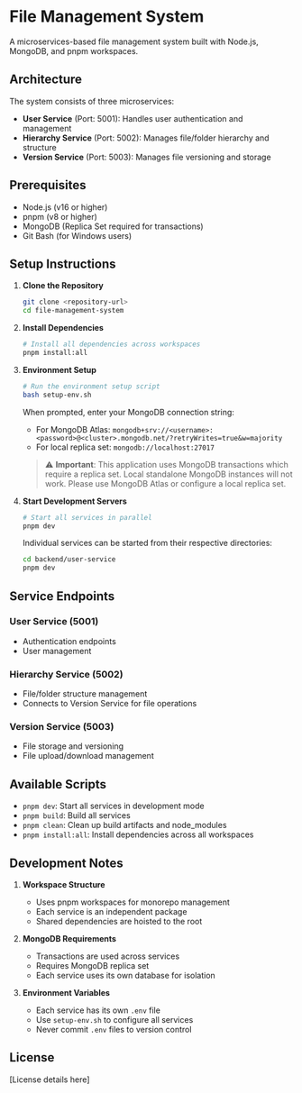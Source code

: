 # File Management System

A microservices-based file management system built with Node.js, MongoDB, and pnpm workspaces.

## Architecture

The system consists of three microservices:
- **User Service** (Port: 5001): Handles user authentication and management
- **Hierarchy Service** (Port: 5002): Manages file/folder hierarchy and structure
- **Version Service** (Port: 5003): Manages file versioning and storage

## Prerequisites

- Node.js (v16 or higher)
- pnpm (v8 or higher)
- MongoDB (Replica Set required for transactions)
- Git Bash (for Windows users)

## Setup Instructions

1. **Clone the Repository**
   ```bash
   git clone <repository-url>
   cd file-management-system
   ```

2. **Install Dependencies**
   ```bash
   # Install all dependencies across workspaces
   pnpm install:all
   ```

3. **Environment Setup**
   ```bash
   # Run the environment setup script
   bash setup-env.sh
   ```
   When prompted, enter your MongoDB connection string:
   - For MongoDB Atlas: `mongodb+srv://<username>:<password>@<cluster>.mongodb.net/?retryWrites=true&w=majority`
   - For local replica set: `mongodb://localhost:27017`

   > ⚠️ **Important**: This application uses MongoDB transactions which require a replica set.
   > Local standalone MongoDB instances will not work. Please use MongoDB Atlas or configure a local replica set.

4. **Start Development Servers**
   ```bash
   # Start all services in parallel
   pnpm dev
   ```

   Individual services can be started from their respective directories:
   ```bash
   cd backend/user-service
   pnpm dev
   ```

## Service Endpoints

### User Service (5001)
- Authentication endpoints
- User management

### Hierarchy Service (5002)
- File/folder structure management
- Connects to Version Service for file operations

### Version Service (5003)
- File storage and versioning
- File upload/download management

## Available Scripts

- `pnpm dev`: Start all services in development mode
- `pnpm build`: Build all services
- `pnpm clean`: Clean up build artifacts and node_modules
- `pnpm install:all`: Install dependencies across all workspaces

## Development Notes

1. **Workspace Structure**
   - Uses pnpm workspaces for monorepo management
   - Each service is an independent package
   - Shared dependencies are hoisted to the root

2. **MongoDB Requirements**
   - Transactions are used across services
   - Requires MongoDB replica set
   - Each service uses its own database for isolation

3. **Environment Variables**
   - Each service has its own `.env` file
   - Use `setup-env.sh` to configure all services
   - Never commit `.env` files to version control

## License

[License details here]